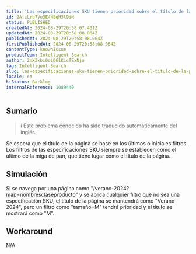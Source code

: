 ```yaml
---
title: 'Las especificaciones SKU tienen prioridad sobre el título de la página'
id: 2AfzLrb7Vu3E4HBqH3l9iN
status: PUBLISHED
createdAt: 2024-08-29T20:58:07.401Z
updatedAt: 2024-08-29T20:58:08.064Z
publishedAt: 2024-08-29T20:58:08.064Z
firstPublishedAt: 2024-08-29T20:58:08.064Z
contentType: knownIssue
productTeam: Intelligent Search
author: 2mXZkbi0oi061KicTExNjo
tag: Intelligent Search
slug: las-especificaciones-sku-tienen-prioridad-sobre-el-titulo-de-la-pagina
locale: es
kiStatus: Backlog
internalReference: 1089440
---
```


## Sumario

>ℹ️ Este problema conocido ha sido traducido automáticamente del inglés.


Se espera que el título de la página se base en los últimos o iniciales filtros. Los filtros de las especificaciones SKU siempre se establecen como el último de la miga de pan, que tiene lugar como el título de la página.


##

## Simulación


Si se navega por una página como "/verano-2024?map=nombresclaseproducto" y se aplica cualquier filtro que no sea una especificación SKU, el título de la página se mantendrá como "Verano 2024", pero un filtro como "tamaño=M" tendrá prioridad y el título se mostrará como "M".



## Workaround


N/A





